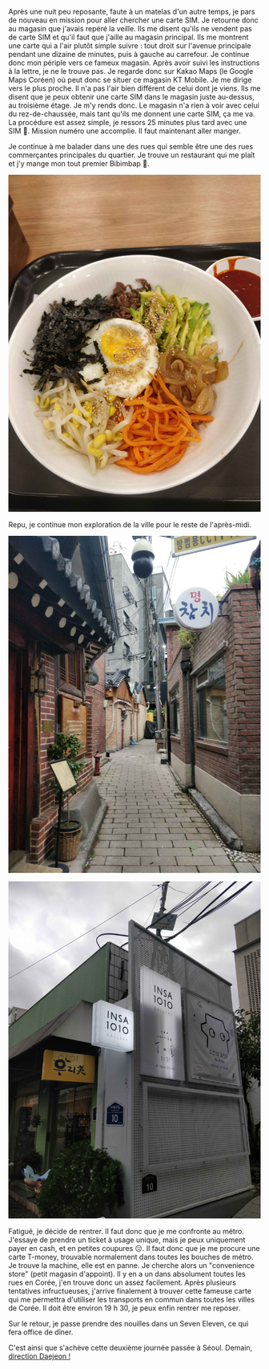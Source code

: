 Après une nuit peu reposante, faute à un matelas d'un autre temps, je pars de nouveau en mission pour aller chercher une carte SIM. Je retourne donc au magasin que j'avais repéré la veille. Ils me disent qu'ils ne vendent pas de carte SIM et qu'il faut que j'aille au magasin principal. Ils me montrent une carte qui a l'air plutôt simple suivre : tout droit sur l'avenue principale pendant une dizaine de minutes, puis à gauche au carrefour. Je continue donc mon périple vers ce fameux magasin. Après avoir suivi les instructions à la lettre, je ne le trouve pas. Je regarde donc sur Kakao Maps (le Google Maps Coréen) où peut donc se situer ce magasin KT Mobile. Je me dirige vers le plus proche. Il n'a pas l'air bien différent de celui dont je viens. Ils me disent que je peux obtenir une carte SIM dans le magasin juste au-dessus, au troisième étage. Je m'y rends donc. Le magasin n'a rien à voir avec celui du rez-de-chaussée, mais tant qu'ils me donnent une carte SIM, ça me va. La procédure est assez simple, je ressors 25 minutes plus tard avec une SIM 🙌. Mission numéro une accomplie. Il faut maintenant aller manger.

Je continue à me balader dans une des rues qui semble être une des rues commerçantes principales du quartier. Je trouve un restaurant qui me plaît et j'y mange mon tout premier Bibimbap 🍚.

![premier Bibimbap](assets/IMG_20240822_121915.jpg)

Repu, je continue mon exploration de la ville pour le reste de l'après-midi.

![ruelle dans Séoul](assets/IMG_20240822_132005.jpg)

![clin d'oeil à l'INSA](assets/IMG_20240822_131312.jpg)

Fatigué, je décide de rentrer. Il faut donc que je me confronte au métro. J'essaye de prendre un ticket à usage unique, mais je peux uniquement payer en cash, et en petites coupures 😑. Il faut donc que je me procure une carte T-money, trouvable normalement dans toutes les bouches de métro. Je trouve la machine, elle est en panne. Je cherche alors un "convenience store" (petit magasin d'appoint). Il y en a un dans absolument toutes les rues en Corée, j'en trouve donc un assez facilement. Après plusieurs tentatives infructueuses, j'arrive finalement à trouver cette fameuse carte qui me permettra d'utiliser les transports en commun dans toutes les villes de Corée. Il doit être environ 19 h 30, je peux enfin rentrer me reposer.

Sur le retour, je passe prendre des nouilles dans un Seven Eleven, ce qui fera office de dîner.

C'est ainsi que s'achève cette deuxième journée passée à Séoul. Demain, [direction Daejeon !]()
